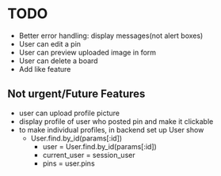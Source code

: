 # TODO

- Better error handling: display messages(not alert boxes)
- User can edit a pin
- User can preview uploaded image in form
- User can delete a board
- Add like feature

## Not urgent/Future Features

- user can upload profile picture
- display profile of user who posted pin and make it clickable
- to make individual profiles, in backend set up User show
  - User.find.by_id(params[:id])
    - user = User.find.by_id(params[:id])
    - current_user = session_user
    - pins = user.pins
